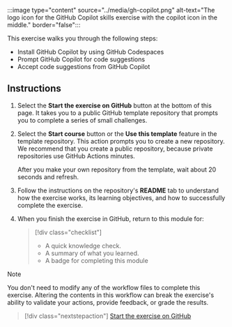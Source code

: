 :::image type="content" source="../media/gh-copilot.png" alt-text="The logo icon for the GitHub Copilot skills exercise with the copilot icon in the middle." border="false":::

This exercise walks you through the following steps:

- Install GitHub Copilot by using GitHub Codespaces
- Prompt GitHub Copilot for code suggestions
- Accept code suggestions from GitHub Copilot

## Instructions

1. Select the **Start the exercise on GitHub** button at the bottom of this page. It takes you to a public GitHub template repository that prompts you to complete a series of small challenges.

1. Select the **Start course** button or the **Use this template** feature in the template repository. This action prompts you to create a new repository. We recommend that you create a public repository, because private repositories use GitHub Actions minutes.

   After you make your own repository from the template, wait about 20 seconds and refresh.

1. Follow the instructions on the repository's **README** tab to understand how the exercise works, its learning objectives, and how to successfully complete the exercise.

1. When you finish the exercise in GitHub, return to this module for:

   > [!div class="checklist"]
   > - A quick knowledge check.
   > - A summary of what you learned.
   > - A badge for completing this module

> [!NOTE]
> You don't need to modify any of the workflow files to complete this exercise. Altering the contents in this workflow can break the exercise's ability to validate your actions, provide feedback, or grade the results.

> [!div class="nextstepaction"]
> [Start the exercise on GitHub](https://github.com/skills/copilot-codespaces-vscode)

